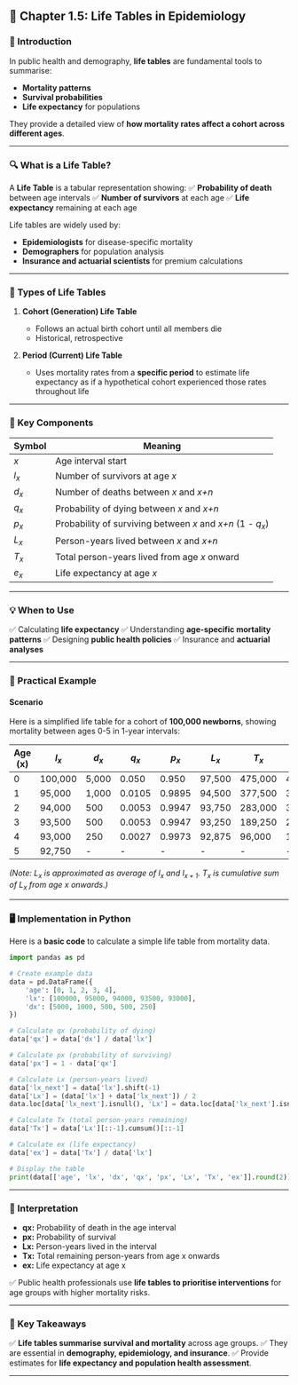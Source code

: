 ## **🧬 Chapter 1.5: Life Tables in Epidemiology**

### **📖 Introduction**

In public health and demography, **life tables** are fundamental tools to summarise:

* **Mortality patterns**
* **Survival probabilities**
* **Life expectancy** for populations

They provide a detailed view of **how mortality rates affect a cohort across different ages**.

---

### **🔍 What is a Life Table?**

A **Life Table** is a tabular representation showing:
✅ **Probability of death** between age intervals
✅ **Number of survivors** at each age
✅ **Life expectancy** remaining at each age

Life tables are widely used by:

* **Epidemiologists** for disease-specific mortality
* **Demographers** for population analysis
* **Insurance and actuarial scientists** for premium calculations

---

### **📝 Types of Life Tables**

1. **Cohort (Generation) Life Table**

   * Follows an actual birth cohort until all members die
   * Historical, retrospective

2. **Period (Current) Life Table**

   * Uses mortality rates from a **specific period** to estimate life expectancy as if a hypothetical cohort experienced those rates throughout life

---

### **📑 Key Components**

| **Symbol** | **Meaning**                                                |
| ---------- | ---------------------------------------------------------- |
| $x$        | Age interval start                                         |
| $l_x$      | Number of survivors at age *x*                             |
| $d_x$      | Number of deaths between *x* and *x+n*                     |
| $q_x$      | Probability of dying between *x* and *x+n*                 |
| $p_x$      | Probability of surviving between *x* and *x+n* (1 - $q_x$) |
| $L_x$      | Person-years lived between *x* and *x+n*                   |
| $T_x$      | Total person-years lived from age *x* onward               |
| $e_x$      | Life expectancy at age *x*                                 |

---

### **💡 When to Use**

✅ Calculating **life expectancy**
✅ Understanding **age-specific mortality patterns**
✅ Designing **public health policies**
✅ Insurance and **actuarial analyses**

---

### **🔬 Practical Example**

#### **Scenario**

Here is a simplified life table for a cohort of **100,000 newborns**, showing mortality between ages 0-5 in 1-year intervals:

| **Age (x)** | **$l_x$** | **$d_x$** | **$q_x$** | **$p_x$** | **$L_x$** | **$T_x$** | **$e_x$** |
| ----------- | --------- | --------- | --------- | --------- | --------- | --------- | --------- |
| 0           | 100,000   | 5,000     | 0.050     | 0.950     | 97,500    | 475,000   | 4.75      |
| 1           | 95,000    | 1,000     | 0.0105    | 0.9895    | 94,500    | 377,500   | 3.97      |
| 2           | 94,000    | 500       | 0.0053    | 0.9947    | 93,750    | 283,000   | 3.01      |
| 3           | 93,500    | 500       | 0.0053    | 0.9947    | 93,250    | 189,250   | 2.02      |
| 4           | 93,000    | 250       | 0.0027    | 0.9973    | 92,875    | 96,000    | 1.03      |
| 5           | 92,750    | -         | -         | -         | -         | -         | -         |

*(Note: $L_x$ is approximated as average of $l_x$ and $l_{x+1}$. $T_x$ is cumulative sum of $L_x$ from age x onwards.)*

---

### **🖥️ Implementation in Python**

Here is a **basic code** to calculate a simple life table from mortality data.

```python
import pandas as pd

# Create example data
data = pd.DataFrame({
    'age': [0, 1, 2, 3, 4],
    'lx': [100000, 95000, 94000, 93500, 93000],
    'dx': [5000, 1000, 500, 500, 250]
})

# Calculate qx (probability of dying)
data['qx'] = data['dx'] / data['lx']

# Calculate px (probability of surviving)
data['px'] = 1 - data['qx']

# Calculate Lx (person-years lived)
data['lx_next'] = data['lx'].shift(-1)
data['Lx'] = (data['lx'] + data['lx_next']) / 2
data.loc[data['lx_next'].isnull(), 'Lx'] = data.loc[data['lx_next'].isnull(), 'lx'] / 2  # Last age interval

# Calculate Tx (total person-years remaining)
data['Tx'] = data['Lx'][::-1].cumsum()[::-1]

# Calculate ex (life expectancy)
data['ex'] = data['Tx'] / data['lx']

# Display the table
print(data[['age', 'lx', 'dx', 'qx', 'px', 'Lx', 'Tx', 'ex']].round(2))
```

---

### **🔑 Interpretation**

* **qx:** Probability of death in the age interval
* **px:** Probability of survival
* **Lx:** Person-years lived in the interval
* **Tx:** Total remaining person-years from age x onwards
* **ex:** Life expectancy at age x

✅ Public health professionals use **life tables to prioritise interventions** for age groups with higher mortality risks.

---

### **🎯 Key Takeaways**

✅ **Life tables summarise survival and mortality** across age groups.
✅ They are essential in **demography, epidemiology, and insurance**.
✅ Provide estimates for **life expectancy and population health assessment**.

---

